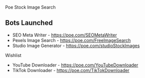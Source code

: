 Poe Stock Image Search

## Bots Launched

 - SEO Meta Writer - https://poe.com/SEOMetaWriter
 - Pexels Image Search - https://poe.com/FreeImageSearch
 - Studio Image Generator - https://poe.com/studioStockImages

 Wishlist
 
 - YouTube Downloader - https://poe.com/YouTubeDownloader
 - TikTok Downloader - https://poe.com/TikTokDownloader

